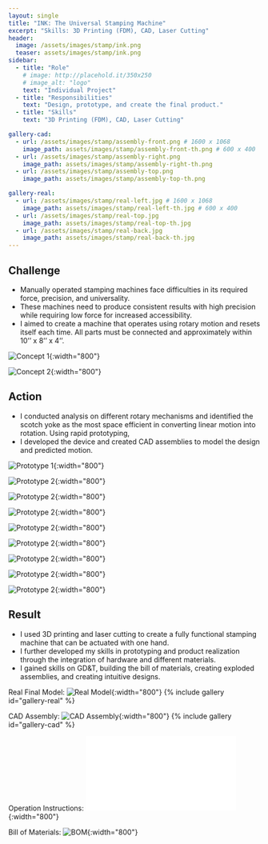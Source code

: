 ```yaml
---
layout: single
title: "INK: The Universal Stamping Machine"
excerpt: "Skills: 3D Printing (FDM), CAD, Laser Cutting"
header:
  image: /assets/images/stamp/ink.png
  teaser: assets/images/stamp/ink.png
sidebar:
  - title: "Role"
    # image: http://placehold.it/350x250
    # image_alt: "logo"
    text: "Individual Project"
  - title: "Responsibilities"
    text: "Design, prototype, and create the final product."
  - title: "Skills"
    text: "3D Printing (FDM), CAD, Laser Cutting"

gallery-cad:
  - url: /assets/images/stamp/assembly-front.png # 1600 x 1068
    image_path: assets/images/stamp/assembly-front-th.png # 600 x 400
  - url: /assets/images/stamp/assembly-right.png
    image_path: assets/images/stamp/assembly-right-th.png
  - url: /assets/images/stamp/assembly-top.png
    image_path: assets/images/stamp/assembly-top-th.png

gallery-real:
  - url: /assets/images/stamp/real-left.jpg # 1600 x 1068
    image_path: assets/images/stamp/real-left-th.jpg # 600 x 400
  - url: /assets/images/stamp/real-top.jpg
    image_path: assets/images/stamp/real-top-th.jpg
  - url: /assets/images/stamp/real-back.jpg
    image_path: assets/images/stamp/real-back-th.jpg
---
```

## Challenge
* Manually operated stamping machines face difficulties in its required force, precision, and universality.
* These machines need to produce consistent results with high precision while requiring low force for increased accessibility.
* I aimed to create a machine that operates using rotary motion and resets itself each time. All parts must be connected and approximately within 10’’ x 8’’ x 4’’.

<!-- ![Hero Shot](/assets/images/stamp/ink.png){:width="800"} -->

![Concept 1](/assets/images/stamp/concept1.png){:width="800"}

![Concept 2](/assets/images/stamp/concept2.png){:width="800"}

## Action
* I conducted analysis on different rotary mechanisms and identified the scotch yoke as the most space efficient in converting linear motion into rotation. Using rapid prototyping, 
* I developed the device and created CAD assemblies to model the design and predicted motion.

![Prototype 1](/assets/images/stamp/proto1.png){:width="800"}

![Prototype 2](/assets/images/stamp/proto2-1.png){:width="800"}

![Prototype 2](/assets/images/stamp/proto2-2.png){:width="800"}

![Prototype 2](/assets/images/stamp/proto2-3.png){:width="800"}

![Prototype 2](/assets/images/stamp/proto3-1.png){:width="800"}

![Prototype 2](/assets/images/stamp/proto3-2.png){:width="800"}

![Prototype 2](/assets/images/stamp/proto3-3.png){:width="800"}

![Prototype 2](/assets/images/stamp/proto3-4.png){:width="800"}

![Prototype 2](/assets/images/stamp/proto3-5.png){:width="800"}

## Result
* I used 3D printing and laser cutting to create a fully functional stamping machine that can be actuated with one hand. 
* I further developed my skills in prototyping and product realization through the integration of hardware and different materials. 
* I gained skills on GD&T, building the bill of materials, creating exploded assemblies, and creating intuitive designs.

Real Final Model: 
![Real Model](/assets/images/stamp/real-front.JPG){:width="800"}
{% include gallery id="gallery-real" %}

CAD Assembly:
![CAD Assembly](/assets/images/stamp/assembly-iso.png){:width="800"}
{% include gallery id="gallery-cad" %}

Operation Instructions:
![Intructions](/assets/images/stamp/instructions.pdf){:width="800"}


Bill of Materials:
![BOM](/assets/images/stamp/BOM.jpg){:width="800"}
